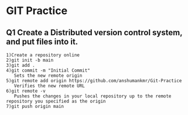 # GIT Practice
## Q1 Create a Distributed version control system, and put files into it.
    1)Create a repository online
    2)git init -b main
    3)git add . 
    4)git commit -m "Initial Commit"
       Sets the new remote origin
    5)git remote add origin https://github.com/anshumankmr/Git-Practice
       Verifies the new remote URL
    6)git remote -v
       Pushes the changes in your local repository up to the remote repository you specified as the origin
    7)git push origin main